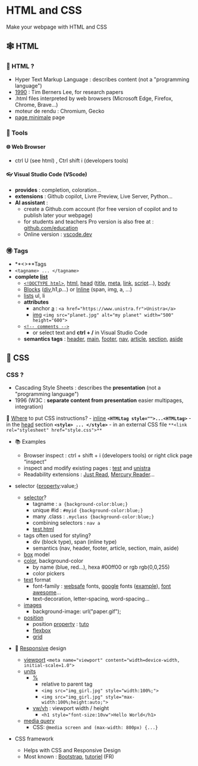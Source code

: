 # HTML and CSS

Make your webpage with HTML and CSS

##  🕸 HTML

### 🔎 HTML ?

- Hyper Text Markup Language : describes content (not a "programming language")
- [1990](https://en.wikipedia.org/wiki/Tim_Berners-Lee) : Tim Berners Lee, for research papers
- .html files interpreted by web browsers (Microsoft Edge, Firefox, Chrome, Brave...)
- moteur de rendu : Chromium, Gecko
- [page minimale](http://mob.u-strasbg.fr/lab/test.html) page
### 🧰 Tools

#### 🌐 Web Browser

- ctrl U (see html) , Ctrl shift i (developers tools)

#### 👓 Visual Studio Code (VScode)

- **provides** : completion, coloration...
- **extensions** : Github copilot, Livre Preview, Live Server, Python...
- **AI assistant** : 
  - create a Github.com account (for free version of copilot and to publish later your webpage)
  - for students and teachers Pro version is also free at : [github.com/education](https://github.com/education)
  - Online version : [vscode.dev](https://vscode.dev/)
### 🉐 Tags

- **<>**Tags
- `<tagname> ... </tagname>`   
- **complete [list](https://www.w3schools.com/tags/)** 
  - [`<!DOCTYPE html>`](https://www.w3schools.com/tags/tag_doctype.asp), [html](https://www.w3schools.com/tags/tag_html.asp), [head](https://www.w3schools.com/tags/tag_head.asp) ([title](https://www.w3schools.com/tags/tag_title.asp), [meta](https://www.w3schools.com/tags/tag_meta.asp), [link](https://www.w3schools.com/tags/tag_link.asp), [script](https://www.w3schools.com/tags/tag_script.asp)...), [body](https://www.w3schools.com/tags/tag_body.asp)
  - [Blocks](https://www.w3schools.com/Html/html_blocks.asp) ([div](https://www.w3schools.com/tags/tag_div.ASP),h1,p...) or [Inline](https://www.w3schools.com/Html/html_blocks.asp) (span, img, a, ...)
  - [lists](https://www.w3schools.com/html/html_lists.asp) ul, li
  - **attributes**
    - anchor [a](https://www.w3schools.com/TAGS/tag_a.asp) : `<a href="https://www.unistra.fr">Unistra</a>`
    - [img](https://www.w3schools.com/tags/tag_img.asp)  `<img src="planet.jpg" alt="my planet" width="500" height="600">`
  - [`<!-- comments -->`](https://www.w3schools.com/Html/html_comments.asp)
    - or select text and **ctrl + /**  in Visual Studio Code
  - **semantics tags** : [header](https://www.w3schools.com/tags/tag_header.asp), [main](https://www.w3schools.com/tags/tag_main.asp), [footer](https://www.w3schools.com/tags/tag_footer.asp), [nav](https://www.w3schools.com/tags/tag_nav.asp), [article](https://www.w3schools.com/tags/tag_article.asp), [section](https://www.w3schools.com/tags/tag_section.asp), [aside](https://www.w3schools.com/tags/tag_aside.asp)
## 👚 CSS

### CSS ?
  - Cascading Style Sheets : describes the **presentation** (not a "programming language")
  -  1996 (W3C : **separate content from presentation** easier multipages, integration)

 🔎 [Where](https://www.w3schools.com/css/css_howto.asp) to put CSS instructions?
	- [inline](https://www.w3schools.com/css/tryit.asp?filename=trycss_howto_inline) **`<HTMLtag style="">...<HTMLtag>`**
	- in the [head](https://www.w3schools.com/css/tryit.asp?filename=trycss_howto_internal) section **`<style> ... </style>`**
	- in an external CSS file `**<link rel="stylesheet" href="style.css">**`

- 📚 Examples
	- Browser inspect : ctrl + shift + i (developers tools) or right click page “inspect”
	- inspect and modify existing pages : [test](http://mob.u-strasbg.fr/lab/test.html) and [unistra](https://www.unistra.fr/)
	- Readability extensions : [Just Read](https://chrome.google.com/webstore/detail/just-read/dgmanlpmmkibanfdgjocnabmcaclkmod?hl=en), [Mercury Reader](https://chrome.google.com/webstore/detail/mercury-reader/oknpjjbmpnndlpmnhmekjpocelpnlfdi?hl=en)...

- selector {[property](<https://www.w3schools.com/cssref/>):value;}
	- [selector](https://www.w3schools.com/cssref/sel_element.asp)?		
		- tagname : `a {background-color:blue;}`
		- unique #id : `#myid {background-color:blue;}`
		- many .class : `.myclass {background-color:blue;}`
		- combining selectors : `nav a`
		- [test.html](http://mob.u-strasbg.fr/lab/test.html)
	- tags often used for styling?
		- div (block type), span (inline type)
		- semantics (nav, header, footer, article, section, main, aside)
	- [box](https://www.w3schools.com/css/css_boxmodel.asp) model
	- [color](https://www.w3schools.com/colors/default.asp), background-color
		- by name (blue, red...), hexa #00ff00 or rgb rgb(0,0,255)
		- color pickers
	- [text](https://www.w3schools.com/css/css_text.asp) format
		- font-family : [websafe](https://www.w3schools.com/cssref/css_websafe_fonts.asp) fonts, [google](https://fonts.google.com/) fonts ([example](https://fonts.google.com/specimen/Annie+Use+Your+Telescope)), [font awesome](https://fontawesome.com/)...
		- text-decoration, letter-spacing, word-spacing...
	- [images](https://www.w3schools.com/css/css3_images.asp)
		- background-image: url("paper.gif");
	- [position](https://www.w3schools.com/css/css_positioning.asp)
		- position [property](https://www.w3schools.com/css/css_positioning.asp) : [tuto](https://www.youtube.com/watch?v=jx5jmI0UlXU)
		- [flexbox](https://www.w3schools.com/css/css3_flexbox.asp)
		- [grid](https://www.w3schools.com/css/css_grid.asp)
- 📱 [Responsive](https://www.w3schools.com/html/html_responsive.asp) design
	- [viewport](https://www.w3schools.com/css/css_rwd_viewport.asp)
		`<meta name="viewport" content="width=device-width, initial-scale=1.0">`
	- [units](https://www.w3schools.com/cssref/css_units.asp)
		- [%](https://www.w3schools.com/cssref/tryit.asp?filename=trycss_unit_percentage)
			- relative to parent tag
			- `<img src="img_girl.jpg" style="width:100%;">`
			- `<img src="img_girl.jpg" style="max-width:100%;height:auto;">`
		- [vw/vh](https://www.w3schools.com/cssref/tryit.asp?filename=trycss_unit_vw) : viewport width / height
			- `<h1 style="font-size:10vw">Hello World</h1>`
	- [media query](https://www.w3schools.com/css/css_rwd_mediaqueries.asp)
		- CSS: `@media screen and (max-width: 800px) {...}`
- CSS framework
	- Helps with CSS and Responsive Design
	- Most known : [Bootstrap](https://getbootstrap.com/), [tutoriel](https://www.youtube.com/watch?v=JZ6R1PaEpww) (FR)